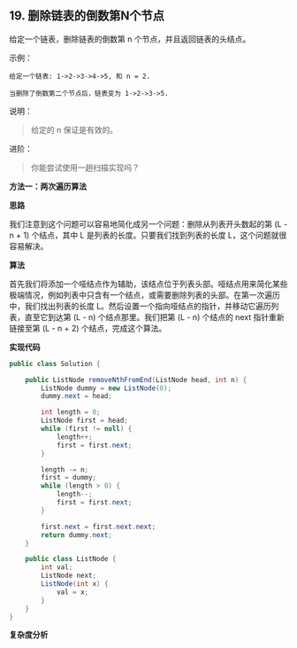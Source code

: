 ## 19. 删除链表的倒数第N个节点

给定一个链表，删除链表的倒数第 n 个节点，并且返回链表的头结点。

示例：

```text
给定一个链表: 1->2->3->4->5, 和 n = 2.

当删除了倒数第二个节点后，链表变为 1->2->3->5.
```

说明：

>给定的 n 保证是有效的。

进阶：

>你能尝试使用一趟扫描实现吗？

**方法一：两次遍历算法**

**思路**

我们注意到这个问题可以容易地简化成另一个问题：删除从列表开头数起的第 (L - n + 1) 个结点，其中 L 是列表的长度。只要我们找到列表的长度 L，这个问题就很容易解决。

**算法**

首先我们将添加一个哑结点作为辅助，该结点位于列表头部。哑结点用来简化某些极端情况，例如列表中只含有一个结点，或需要删除列表的头部。在第一次遍历中，我们找出列表的长度 L。然后设置一个指向哑结点的指针，并移动它遍历列表，直至它到达第 (L - n) 个结点那里。我们把第 (L - n) 个结点的 next 指针重新链接至第 (L - n + 2) 个结点，完成这个算法。

**实现代码**

```java
public class Solution {

    public ListNode removeNthFromEnd(ListNode head, int n) {
        ListNode dummy = new ListNode(0);
        dummy.next = head;

        int length = 0;
        ListNode first = head;
        while (first != null) {
            length++;
            first = first.next;
        }

        length -= n;
        first = dummy;
        while (length > 0) {
            length--;
            first = first.next;
        }

        first.next = first.next.next;
        return dummy.next;
    }

    public class ListNode {
        int val;
        ListNode next;
        ListNode(int x) {
            val = x;
        }
    }
}
```

**复杂度分析**










































